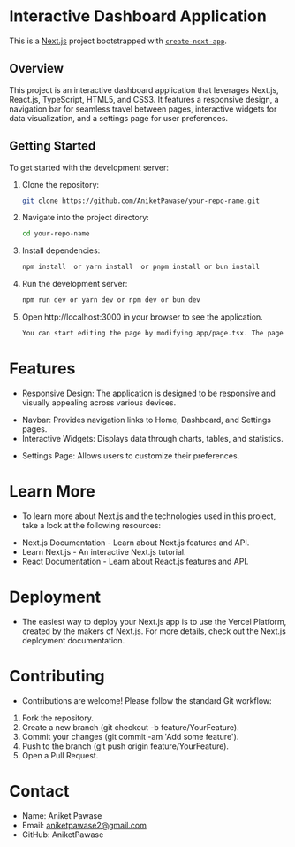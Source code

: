# Interactive Dashboard Application

This is a [Next.js](https://nextjs.org/) project bootstrapped with [`create-next-app`](https://github.com/vercel/next.js/tree/canary/packages/create-next-app).

## Overview

This project is an interactive dashboard application that leverages Next.js, React.js, TypeScript, HTML5, and CSS3. It features a responsive design, a navigation bar for seamless travel between pages, interactive widgets for data visualization, and a settings page for user preferences.

## Getting Started

To get started with the development server:

1. Clone the repository:

   ```bash
   git clone https://github.com/AniketPawase/your-repo-name.git

2. Navigate into the project directory:

   ```bash
   cd your-repo-name

3. Install dependencies:

   ```bash
   npm install  or yarn install  or pnpm install or bun install

4. Run the development server:

   ```bash
   npm run dev or yarn dev or npm dev or bun dev
   
5. Open http://localhost:3000 in your browser to see the application.

   ```bash
   You can start editing the page by modifying app/page.tsx. The page auto-updates as you edit the file

# Features
+ Responsive Design: The application is designed to be responsive and visually appealing across various devices.
- Navbar: Provides navigation links to Home, Dashboard, and Settings pages.
- Interactive Widgets: Displays data through charts, tables, and statistics.
+ Settings Page: Allows users to customize their preferences.

# Learn More

* To learn more about Next.js and the technologies used in this project, take a look at the following resources:

+ Next.js Documentation - Learn about Next.js features and API.
+ Learn Next.js - An interactive Next.js tutorial.
+ React Documentation - Learn about React.js features and API.

# Deployment

+ The easiest way to deploy your Next.js app is to use the Vercel Platform, created by the makers of Next.js. For more details, check out the Next.js deployment documentation.

# Contributing 
- Contributions are welcome! Please follow the standard Git workflow:
1. Fork the repository.
2. Create a new branch (git checkout -b feature/YourFeature).
3. Commit your changes (git commit -am 'Add some feature').
4. Push to the branch (git push origin feature/YourFeature).
5. Open a Pull Request.

# Contact

+ Name: Aniket Pawase
+ Email: aniketpawase2@gmail.com
+ GitHub: AniketPawase